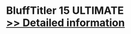 # BluffTitler 15 ULTIMATE<br />[>> Detailed information](https://secure.shareit.com/shareit/product.html?productid=300748982&affiliateid=200057808)